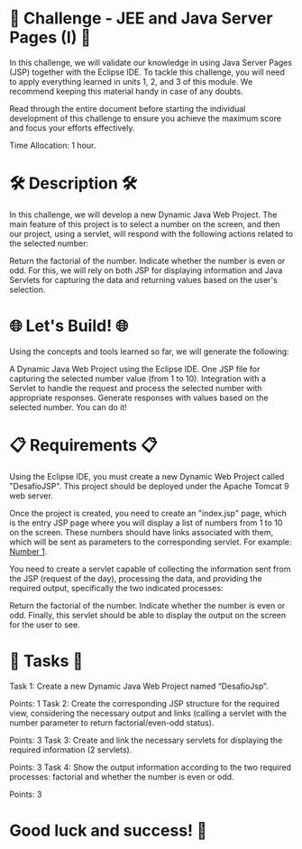 # 🚀 Challenge - JEE and Java Server Pages (I) 🚀
In this challenge, we will validate our knowledge in using Java Server Pages (JSP) together with the Eclipse IDE. To tackle this challenge, you will need to apply everything learned in units 1, 2, and 3 of this module. We recommend keeping this material handy in case of any doubts.

Read through the entire document before starting the individual development of this challenge to ensure you achieve the maximum score and focus your efforts effectively.

Time Allocation: 1 hour.

# 🛠️ Description 🛠️
In this challenge, we will develop a new Dynamic Java Web Project. The main feature of this project is to select a number on the screen, and then our project, using a servlet, will respond with the following actions related to the selected number:

Return the factorial of the number.
Indicate whether the number is even or odd.
For this, we will rely on both JSP for displaying information and Java Servlets for capturing the data and returning values based on the user's selection.

# 🌐 Let's Build! 🌐
Using the concepts and tools learned so far, we will generate the following:

A Dynamic Java Web Project using the Eclipse IDE.
One JSP file for capturing the selected number value (from 1 to 10).
Integration with a Servlet to handle the request and process the selected number with appropriate responses.
Generate responses with values based on the selected number.
You can do it!

# 📋 Requirements 📋
Using the Eclipse IDE, you must create a new Dynamic Web Project called "DesafíoJSP". This project should be deployed under the Apache Tomcat 9 web server.

Once the project is created, you need to create an "index.jsp" page, which is the entry JSP page where you will display a list of numbers from 1 to 10 on the screen. These numbers should have links associated with them, which will be sent as parameters to the corresponding servlet. For example: <a href="servlet?num=1">Number 1</a>.

You need to create a servlet capable of collecting the information sent from the JSP (request of the day), processing the data, and providing the required output, specifically the two indicated processes:

Return the factorial of the number.
Indicate whether the number is even or odd.
Finally, this servlet should be able to display the output on the screen for the user to see.

# 🎯 Tasks 🎯
Task 1: Create a new Dynamic Java Web Project named “DesafioJsp”.

Points: 1
Task 2: Create the corresponding JSP structure for the required view, considering the necessary output and links (calling a servlet with the number parameter to return factorial/even-odd status).

Points: 3
Task 3: Create and link the necessary servlets for displaying the required information (2 servlets).

Points: 3
Task 4: Show the output information according to the two required processes: factorial and whether the number is even or odd.

Points: 3
# Good luck and success! 🚀

